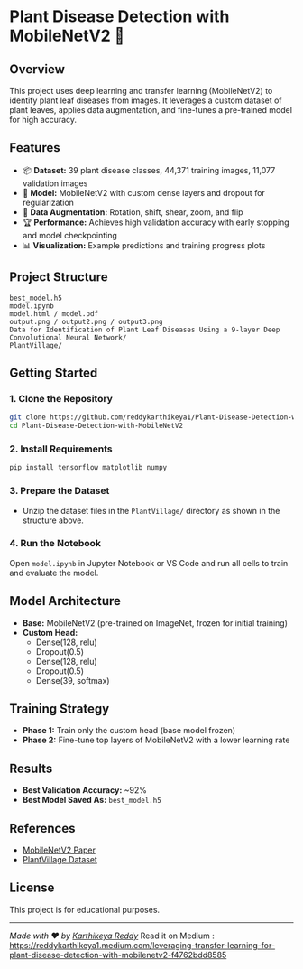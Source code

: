 # Plant Disease Detection with MobileNetV2 🌱

## Overview

This project uses deep learning and transfer learning (MobileNetV2) to identify plant leaf diseases from images. It leverages a custom dataset of plant leaves, applies data augmentation, and fine-tunes a pre-trained model for high accuracy.

## Features

- 📦 **Dataset:** 39 plant disease classes, 44,371 training images, 11,077 validation images  
- 🧠 **Model:** MobileNetV2 with custom dense layers and dropout for regularization  
- 🔄 **Data Augmentation:** Rotation, shift, shear, zoom, and flip  
- 🏆 **Performance:** Achieves high validation accuracy with early stopping and model checkpointing  
- 📊 **Visualization:** Example predictions and training progress plots

## Project Structure

```
best_model.h5
model.ipynb
model.html / model.pdf
output.png / output2.png / output3.png
Data for Identification of Plant Leaf Diseases Using a 9-layer Deep Convolutional Neural Network/
PlantVillage/
```

## Getting Started

### 1. Clone the Repository

```sh
git clone https://github.com/reddykarthikeya1/Plant-Disease-Detection-with-MobileNetV2.git
cd Plant-Disease-Detection-with-MobileNetV2
```

### 2. Install Requirements

```sh
pip install tensorflow matplotlib numpy
```

### 3. Prepare the Dataset

- Unzip the dataset files in the `PlantVillage/` directory as shown in the structure above.

### 4. Run the Notebook

Open `model.ipynb` in Jupyter Notebook or VS Code and run all cells to train and evaluate the model.

## Model Architecture

- **Base:** MobileNetV2 (pre-trained on ImageNet, frozen for initial training)
- **Custom Head:**  
  - Dense(128, relu)  
  - Dropout(0.5)  
  - Dense(128, relu)  
  - Dropout(0.5)  
  - Dense(39, softmax)

## Training Strategy

- **Phase 1:** Train only the custom head (base model frozen)
- **Phase 2:** Fine-tune top layers of MobileNetV2 with a lower learning rate


## Results

- **Best Validation Accuracy:** ~92%  
- **Best Model Saved As:** `best_model.h5`

## References

- [MobileNetV2 Paper](https://arxiv.org/abs/1801.04381)
- [PlantVillage Dataset](https://www.kaggle.com/datasets/emmarex/plantdisease)

## License

This project is for educational purposes.

---

*Made with ❤️ by [Karthikeya Reddy](https://github.com/reddykarthikeya1)*
Read it on Medium :
https://reddykarthikeya1.medium.com/leveraging-transfer-learning-for-plant-disease-detection-with-mobilenetv2-f4762bdd8585
